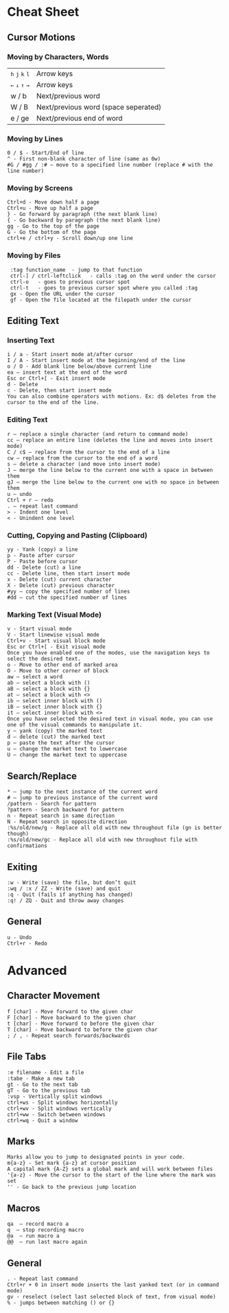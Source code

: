 # Cheat Sheet

## Cursor Motions

### Moving by Characters, Words
| | |
|-|-|
|<kbd>h</kbd> <kbd>j</kbd> <kbd>k</kbd> <kbd>l</kbd>| Arrow keys|
|<kbd>←</kbd> <kbd>↓</kbd> <kbd>↑</kbd> <kbd>→</kbd> | Arrow keys
|w / b | Next/previous word|
|W / B | Next/previous word (space seperated)|
|e / ge | Next/previous end of word|
    
### Moving by Lines
    0 / $ - Start/End of line
    ^ - First non-blank character of line (same as 0w)
    #G / #gg / :# – move to a specified line number (replace # with the line number)

### Moving by Screens
    Ctrl+d - Move down half a page
    Ctrl+u - Move up half a page
    } - Go forward by paragraph (the next blank line)
    { - Go backward by paragraph (the next blank line)
    gg - Go to the top of the page
    G - Go the bottom of the page
    ctrl+e / ctrl+y - Scroll down/up one line

### Moving by Files
     :tag function_name  - jump to that function
     ctrl-] / ctrl-leftclick   - calls :tag on the word under the cursor
     ctrl-o   - goes to previous cursor spot
     ctrl-t   - goes to previous cursor spot where you called :tag
     gx - Open the URL under the cursor
     gf - Open the file located at the filepath under the cursor


## Editing Text
### Inserting Text
    i / a - Start insert mode at/after cursor
    I / A - Start insert mode at the beginning/end of the line
    o / O - Add blank line below/above current line
    ea – insert text at the end of the word
    Esc or Ctrl+[ - Exit insert mode
    d - Delete
    c - Delete, then start insert mode
    You can also combine operators with motions. Ex: d$ deletes from the cursor to the end of the line.

### Editing Text

    r – replace a single character (and return to command mode)
    cc – replace an entire line (deletes the line and moves into insert mode)
    C / c$ – replace from the cursor to the end of a line
    cw – replace from the cursor to the end of a word
    s – delete a character (and move into insert mode)
    J – merge the line below to the current one with a space in between them
    gJ – merge the line below to the current one with no space in between them
    u – undo
    Ctrl + r – redo
    . – repeat last command
    > - Indent one level
    < - Unindent one level
    
### Cutting, Copying and Pasting (Clipboard)

    yy - Yank (copy) a line
    p - Paste after cursor
    P - Paste before cursor
    dd - Delete (cut) a line
    cc - Delete line, then start insert mode
    x - Delete (cut) current character
    X - Delete (cut) previous character
    #yy – copy the specified number of lines
    #dd – cut the specified number of lines
    
### Marking Text (Visual Mode)

    v - Start visual mode
    V - Start linewise visual mode
    Ctrl+v - Start visual block mode
    Esc or Ctrl+[ - Exit visual mode
    Once you have enabled one of the modes, use the navigation keys to select the desired text.
    o - Move to other end of marked area
    O - Move to other corner of block
    aw – select a word
    ab – select a block with ()
    aB – select a block with {}
    at – select a block with <>
    ib – select inner block with ()
    iB – select inner block with {}
    it – select inner block with <>
    Once you have selected the desired text in visual mode, you can use one of the visual commands to manipulate it.
    y – yank (copy) the marked text
    d – delete (cut) the marked text
    p – paste the text after the cursor
    u – change the market text to lowercase
    U – change the market text to uppercase


## Search/Replace

    * – jump to the next instance of the current word
    # – jump to previous instance of the current word
    /pattern - Search for pattern
    ?pattern - Search backward for pattern
    n - Repeat search in same direction
    N - Repeat search in opposite direction
    :%s/old/new/g - Replace all old with new throughout file (gn is better though)
    :%s/old/new/gc - Replace all old with new throughout file with confirmations

## Exiting

    :w - Write (save) the file, but don’t quit
    :wq / :x / ZZ - Write (save) and quit
    :q - Quit (fails if anything has changed)
    :q! / ZQ - Quit and throw away changes


## General

    u - Undo
    Ctrl+r - Redo

# Advanced


## Character Movement

    f [char] - Move forward to the given char
    F [char] - Move backward to the given char
    t [char] - Move forward to before the given char
    T [char] - Move backward to before the given char
    ; / , - Repeat search forwards/backwards


## File Tabs

    :e filename - Edit a file
    :tabe - Make a new tab
    gt - Go to the next tab
    gT - Go to the previous tab
    :vsp - Vertically split windows
    ctrl+ws - Split windows horizontally
    ctrl+wv - Split windows vertically
    ctrl+ww - Switch between windows
    ctrl+wq - Quit a window

## Marks

    Marks allow you to jump to designated points in your code.
    m{a-z} - Set mark {a-z} at cursor position
    A capital mark {A-Z} sets a global mark and will work between files
    '{a-z} - Move the cursor to the start of the line where the mark was set
    '' - Go back to the previous jump location

## Macros

    qa  – record macro a
    q  – stop recording macro
    @a  – run macro a
    @@  – run last macro again

## General

    . - Repeat last command
    Ctrl+r + 0 in insert mode inserts the last yanked text (or in command mode)
    gv - reselect (select last selected block of text, from visual mode)
    % - jumps between matching () or {}
